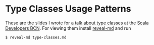 # Type Classes Usage Patterns

These are the slides I wrote for [a talk about type classes](http://www.meetup.com/es-ES/Scala-Developers-Barcelona/events/228342300/) at the [Scala Developers BCN](http://www.meetup.com/es-ES/Scala-Developers-Barcelona/). For viewing them install [reveal-md](https://github.com/webpro/reveal-md) and run

```
$ reveal-md type-classes.md
```
